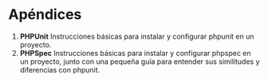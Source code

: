 # Apéndices

1. **PHPUnit** Instrucciones básicas para instalar y configurar phpunit en un proyecto.
2. **PHPSpec** Instrucciones básicas para instalar y configurar phpspec en un proyecto, junto con una pequeña guía para entender sus similitudes y diferencias con phpunit.

